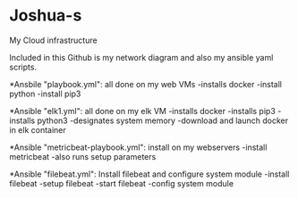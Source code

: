 # Joshua-s
My Cloud infrastructure 

Included in this Github is my network diagram and also my ansible yaml scripts.

*Ansbile "playbook.yml": all done on my web VMs
  -installs docker
  -install python
  -install pip3

*Ansible "elk1.yml": all done on my elk VM
  -installs docker
  -installs pip3
  -installs python3
  -designates system memory
  -download and launch docker in elk container

*Ansible "metricbeat-playbook.yml": install on my webservers
  -install metricbeat
  -also runs setup parameters 
  
*Ansible "filebeat.yml": Install filebeat and configure system module
  -install filebeat
  -setup filebeat
  -start filebeat
  -config system module
  
